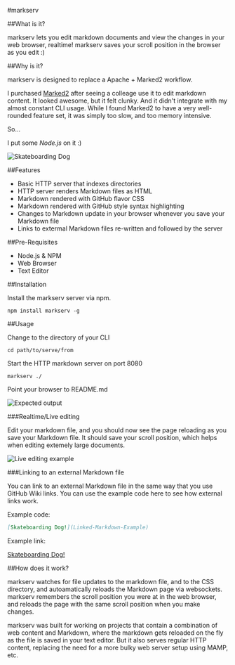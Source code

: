 #markserv

##What is it?

markserv lets you edit markdown documents and view the changes in your web browser, realtime! markserv saves your scroll position in the browser as you edit :)

##Why is it?

markserv is designed to replace a Apache + Marked2 workflow. 

I purchased [Marked2](http://marked2app.com/) after seeing a colleage use it to edit markdown content. It looked awesome, but it felt clunky. And it didn't integrate with my almost constant CLI usage. While I found Marked2 to have a very well-rounded feature set, it was simply too slow, and too memory intensive.

So...

I put some _Node.js_ on it :)

![Skateboarding Dog](http://media.giphy.com/media/yN6TNQhiIxeW4/giphy.gif)

##Features

 - Basic HTTP server that indexes directories
 - HTTP server renders Markdown files as HTML
 - Markdown rendered with GitHub flavor CSS
 - Markdown rendered with GitHub style syntax highlighting
 - Changes to Markdown update in your browser whenever you save your Markdown file
 - Links to extermal Markdown files re-written and followed by the server


##Pre-Requisites

 - Node.js & NPM
 - Web Browser
 - Text Editor

##Installation

Install the markserv server via npm.

```shell
npm install markserv -g
```

##Usage

Change to the directory of your CLI

    cd path/to/serve/from

Start the HTTP markdown server on port 8080

    markserv ./

Point your browser to README.md

![Expected output](http://i.imgur.com/yWv8dGZ.png)

###Realtime/Live editing

Edit your markdown file, and you should now see the page reloading as you save your Markdown file. It should save your scroll position, which helps when editing extemely large documents.

![Live editing example](http://i.imgur.com/duvFBOF.gif)


###Linking to an external Markdown file

You can link to an external Markdown file in the same way that you use GitHub Wiki links. You can use the example code here to see how external links work.

Example code:

```md
[Skateboarding Dog!](Linked-Markdown-Example)
```

Example link:

[Skateboarding Dog!](Linked-Markdown-Example)


##How does it work?

markserv watches for file updates to the markdown file, and to the CSS directory, and autoamatically reloads the Markdown page via websockets. markserv remembers the scroll position you were at in the web browser, and reloads the page with the same scroll position when you make changes.

markserv was built for working on projects that contain a combination of web content and Markdown, where the markdown gets reloaded on the fly as the file is saved in your text editor. But it also serves regular HTTP content, replacing the need for a more bulky web server setup using MAMP, etc.
